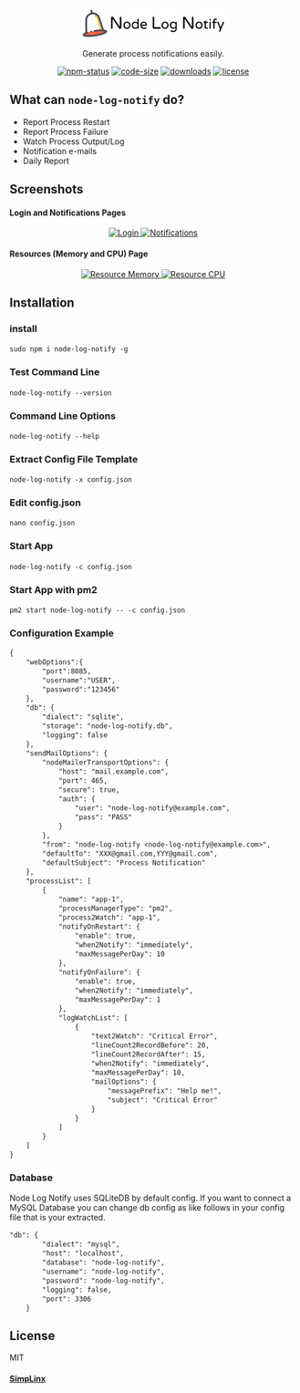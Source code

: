 
<p align="center">
  <a href="https://github.com/simplinx-ltd/node-log-notify">
	<img alt="Notif.me" src="https://raw.githubusercontent.com/simplinx-ltd/node-log-notify/master/src/ui/src/assets/images/nlnIcon.png" />
  </a>
</p>

<p align="center">
  Generate process notifications easily.
</p>

<p align="center">
  <a href="https://www.npmjs.com/package/node-log-notify"><img alt="npm-status" src="https://img.shields.io/npm/v/node-log-notify.svg?style=flat&color=green" /></a>
  <a href="#"><img alt="code-size" src="https://img.shields.io/github/languages/code-size/simplinx-ltd/node-log-notify.svg" /></a>
	<a href="https://www.npmjs.com/package/node-log-notify"><img alt="downloads" src="https://img.shields.io/npm/dt/node-log-notify.svg?color=purple&label=npm%20downloads" /></a>
  <a href="https://github.com/simplinx-ltd/node-log-notify/blob/master/LICENSE"><img alt="license" src="https://img.shields.io/badge/license-MIT_License-blue.svg?style=flat" /></a>
</p>


## What can `node-log-notify` do?
* Report Process Restart
* Report Process Failure
* Watch Process Output/Log
* Notification e-mails
* Daily Report

## Screenshots
<div>

#### Login and Notifications Pages
<p align="center">
  <a href="docs/screenshots/login.png" target="_blank">
  	<img src="https://raw.github.com/simplinx-ltd/node-log-notify/master/docs/screenshots/login.png?raw=true" width="350" title="Login" alt="Login">
  </a>
  <a href="docs/screenshots/notification.png">
    <img src="https://raw.github.com/simplinx-ltd/node-log-notify/master/docs/screenshots/notification.png?raw=true" width="350" alt="Notifications" title="Notification">
  </a>
</p>

#### Resources (Memory and CPU) Page
<p align="center">
  <a href="docs/screenshots/resource-memory.png" target="_blank">
    <img src="https://raw.github.com/simplinx-ltd/node-log-notify/master/docs/screenshots/resource-memory.png?raw=true" width="350" title="Resource Memory" alt="Resource Memory">
  </a>
  <a href="docs/screenshots/resource-cpu.png">
    <img src="https://raw.github.com/simplinx-ltd/node-log-notify/master/docs/screenshots/resource-cpu.png?raw=true" width="350" alt="Resource CPU" title="Resource CPU">
  </a>
</p>
</div>

## Installation
### install

``` sudo npm i node-log-notify -g ```

### Test Command Line

``` node-log-notify --version ```

### Command Line Options

``` node-log-notify --help ```

### Extract Config File Template

``` node-log-notify -x config.json ```

### Edit config.json

``` nano config.json ```

### Start App

``` node-log-notify -c config.json ```

### Start App with pm2
``` pm2 start node-log-notify -- -c config.json ```

### Configuration Example
```
{
	"webOptions":{
		"port":8085,
		"username":"USER",
		"password":"123456"
	},
	"db": {
        "dialect": "sqlite",
        "storage": "node-log-notify.db",
        "logging": false
    },
	"sendMailOptions": {
		"nodeMailerTransportOptions": {
			"host": "mail.example.com",
			"port": 465,
			"secure": true,
			"auth": {
				"user": "node-log-notify@example.com",
				"pass": "PASS"
			}
		},
		"from": "node-log-notify <node-log-notify@example.com>",
		"defaultTo": "XXX@gmail.com,YYY@gmail.com",
		"defaultSubject": "Process Notification"
	},
	"processList": [
		{
			"name": "app-1",
			"processManagerType": "pm2",
			"process2Watch": "app-1",
			"notifyOnRestart": {
				"enable": true,
				"when2Notify": "immediately",
				"maxMessagePerDay": 10
			},
			"notifyOnFailure": {
				"enable": true,
				"when2Notify": "immediately",
				"maxMessagePerDay": 1
			},
			"logWatchList": [
				{
					"text2Watch": "Critical Error",
					"lineCount2RecordBefore": 20,
					"lineCount2RecordAfter": 15,
					"when2Notify": "immediately",
					"maxMessagePerDay": 10,
					"mailOptions": {
						"messagePrefix": "Help me!",
						"subject": "Critical Error"
					}
				}
			]
		}
	]
}
```

### Database
Node Log Notify uses SQLiteDB by default config. If you want to connect a MySQL Database you can change db config as like follows in your config file that is your extracted.

```
"db": {
		"dialect": "mysql",
		"host": "localhost",
		"database": "node-log-notify",
		"username": "node-log-notify",
		"password": "node-log-notify",
		"logging": false,
		"port": 3306
	}
```
## License
MIT


#### [SimpLinx](https://www.simplinx.com)
